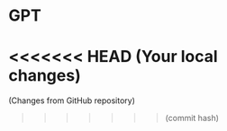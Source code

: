 # GPT
<<<<<<< HEAD
(Your local changes)
=======
(Changes from GitHub repository)
>>>>>>> (commit hash)
